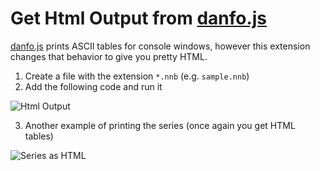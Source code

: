 # Get Html Output from [danfo.js](https://danfo.jsdata.org/)
[danfo.js](https://danfo.jsdata.org/) prints ASCII tables for console windows, however this extension changes that behavior to give you pretty HTML.

1. Create a file with the extension `*.nnb` (e.g. `sample.nnb`)
2. Add the following code and run it

![Html Output](https://raw.githubusercontent.com/DonJayamanne/typescript-notebook/main/resources/docs/danfojs/htmlOutput.png)

3. Another example of printing the series (once again you get HTML tables)

![Series as HTML](https://raw.githubusercontent.com/DonJayamanne/typescript-notebook/main/resources/docs/danfojs/htmlOutputSeries.png)


